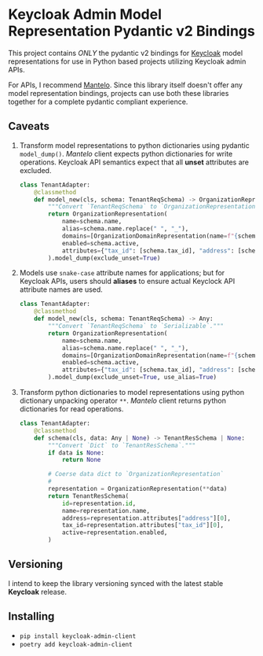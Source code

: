 # Keycloak Admin Model Representation Pydantic v2 Bindings

This project contains *ONLY* the pydantic v2 bindings for [Keycloak](https://www.keycloak.org/) model representations for use in Python based projects utilizing Keycloak admin APIs. 

For APIs, I recommend [Mantelo](https://mantelo.readthedocs.io/en/latest/). Since this library itself doesn't offer any model representation bindings, projects can use both these libraries together for a complete pydantic compliant experience.

## Caveats

1. Transform model representations to python dictionaries using pydantic `model_dump()`. *Mantelo* client expects python dictionaries for write operations. Keycloak API semantics expect that all **unset** attributes are excluded.

    ```python
    class TenantAdapter:
        @classmethod
        def model_new(cls, schema: TenantReqSchema) -> OrganizationRepresentation:
            """Convert `TenantReqSchema` to `OrganizationRepresentation`."""
            return OrganizationRepresentation(
                name=schema.name,
                alias=schema.name.replace(" ", "_"),
                domains=[OrganizationDomainRepresentation(name=f"{schema.name.replace(' ', '-').lower()}.org", verified=False)],
                enabled=schema.active,
                attributes={"tax_id": [schema.tax_id], "address": [schema.address]},
            ).model_dump(exclude_unset=True)
    ```

2. Models use `snake-case` attribute names for applications; but for Keycloak APIs, users should **aliases** to ensure actual Keyclock API attribute names are used.

    ```python
    class TenantAdapter:
        @classmethod
        def model_new(cls, schema: TenantReqSchema) -> Any:
            """Convert `TenantReqSchema` to `Serializable`."""
            return OrganizationRepresentation(
                name=schema.name,
                alias=schema.name.replace(" ", "_"),
                domains=[OrganizationDomainRepresentation(name=f"{schema.name.replace(' ', '-').lower()}.org", verified=False)],
                enabled=schema.active,
                attributes={"tax_id": [schema.tax_id], "address": [schema.address]},
            ).model_dump(exclude_unset=True, use_alias=True)
    ```

3. Transform python dictionaries to model representations using python dictionary unpacking operator `**`. *Mantelo* client returns python dictionaries for read operations.

    ```python
    class TenantAdapter:
        @classmethod
        def schema(cls, data: Any | None) -> TenantResSchema | None:
            """Convert `Dict` to `TenantResSchema`."""
            if data is None:
                return None

            # Coerse data dict to `OrganizationRepresentation`
            #
            representation = OrganizationRepresentation(**data)
            return TenantResSchema(
                id=representation.id,
                name=representation.name,
                address=representation.attributes["address"][0],
                tax_id=representation.attributes["tax_id"][0],
                active=representation.enabled,
            )
    ```

## Versioning

I intend to keep the library versioning synced with the latest stable **Keycloak** release.

## Installing

* `pip install keycloak-admin-client`
* `poetry add keycloak-admin-client`

